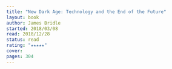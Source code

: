 ```yaml
---
title: "New Dark Age: Technology and the End of the Future"
layout: book
author: James Bridle
started: 2018/03/08
read: 2018/12/28
status: read
rating: "★★★★★"
cover: 
pages: 304
---
```

